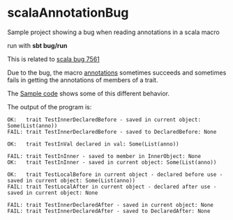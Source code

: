 # scalaAnnotationBug
Sample project showing a bug when reading annotations in a scala macro

run with
    **sbt bug/run**

This is related to [scala bug 7561](https://issues.scala-lang.org/browse/SI-7561)

Due to the bug, the macro [annotations](https://github.com/michael72/scalaAnnotationBug/blob/master/macros/src/main/scala/macros/TestMacros.scala) sometimes succeeds and sometimes fails in getting the annotations of members of a trait. 

The [Sample code](https://github.com/michael72/scalaAnnotationBug/blob/master/bug/src/main/scala/AnnotationBug.scala) shows some of this different behavior. 

The output of the program is:

    OK:   trait TestInnerDeclaredBefore - saved in current object: Some(List(anno))
    FAIL: trait TestInnerDeclaredBefore - saved to DeclaredBefore: None

    OK:   trait TestInVal declared in val: Some(List(anno))

    FAIL: trait TestInInner - saved to member in InnerObject: None
    OK:   trait TestInInner - saved in current object: Some(List(anno))

    OK:   trait TestLocalBefore in current object - declared before use - saved in current object: Some(List(anno))
    FAIL: trait TestLocalAfter in current object - declared after use - saved in current object: None

    FAIL: trait TestInnerDeclaredAfter - saved in current object: None
    FAIL: trait TestInnerDeclaredAfter - saved to DeclaredAfter: None

